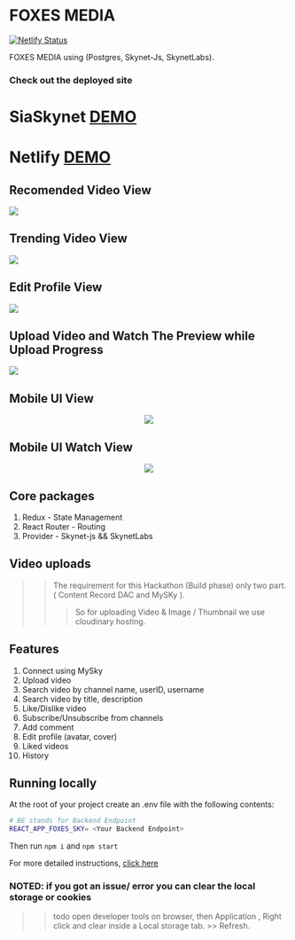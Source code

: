 # FOXES MEDIA 

[![Netlify Status](https://api.netlify.com/api/v1/badges/772e0672-f57b-4940-9f05-e432607e3879/deploy-status)](https://app.netlify.com/sites/festive-hopper-a48689/deploys)



FOXES MEDIA using  (Postgres, Skynet-Js, SkynetLabs). 



### Check out the deployed site

# SiaSkynet [DEMO](https://000fdf2l0t2qgn0nihdauhpuiv8e4jsfoshssvdinq72ud3ifj8nnk0.siasky.net)

# Netlify [DEMO](https://foxes-media.netlify.app)


## Recomended Video View 

<img src="./ss/video-recomended.png">




## Trending Video View 

<img src="./ss/trending-video.png">





## Edit Profile View 

<img src="./ss/edit-profile.png">





## Upload Video and Watch The Preview while Upload Progress 

<img src="./ss/upload-video-and-watch-preview.png">





## Mobile UI View
<p align="center">
<img src="./ss/mobile-ui.png">
</p>




## Mobile UI Watch View
<p align="center">
<img src="./ss/mobile-ui-watch.png">
</p>




## Core packages

1. Redux - State Management
2. React Router - Routing
3. Provider - Skynet-js && SkynetLabs

## Video uploads
>> The requirement for this Hackathon (Build phase) only two part. ( Content Record DAC and MySKy ). 
>>> So for uploading Video & Image / Thumbnail we use cloudinary hosting. 


## Features

1. Connect using MySky
2. Upload video
3. Search video by channel name, userID, username
4. Search video by title, description
5. Like/Dislike video
6. Subscribe/Unsubscribe from channels
7. Add comment
8. Edit profile (avatar, cover)
9. Liked videos
10. History


## Running locally

At the root of your project create an .env file with the following contents:

```bash
# BE stands for Backend Endpoint
REACT_APP_FOXES_SKY= <Your Backend Endpoint>
```

Then run <code>npm i</code> and <code>npm start</code> 

For more detailed instructions, [click here](#)

### NOTED: if you got an issue/ error you can clear the local storage or cookies
>> todo open developer tools on browser, then Application , Right click and clear inside a Local storage tab. >> Refresh.  
